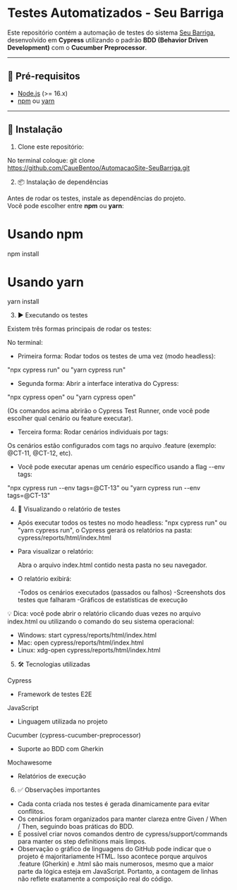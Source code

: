 # Testes Automatizados - Seu Barriga

Este repositório contém a automação de testes do sistema [Seu Barriga](http://seubarriga.wcaquino.me/), desenvolvido em **Cypress** utilizando o padrão **BDD (Behavior Driven Development)** com o **Cucumber Preprocessor**.

---

## 📌 Pré-requisitos

- [Node.js](https://nodejs.org/) (>= 16.x)
- [npm](https://www.npmjs.com/) ou [yarn](https://yarnpkg.com/)

---

## 🚀 Instalação

1. Clone este repositório:

No terminal coloque: git clone https://github.com/CaueBentoo/AutomacaoSite-SeuBarriga.git

2. 📦 Instalação de dependências

Antes de rodar os testes, instale as dependências do projeto.  
Você pode escolher entre **npm** ou **yarn**:

# Usando npm
npm install

# Usando yarn
yarn install

3. ▶️ Executando os testes

Existem três formas principais de rodar os testes:

No terminal:

- Primeira forma: Rodar todos os testes de uma vez (modo headless): 

"npx cypress run" 
 ou 
"yarn cypress run"


- Segunda forma: Abrir a interface interativa do Cypress: 

"npx cypress open"
 ou 
"yarn cypress open" 

(Os comandos acima abrirão o Cypress Test Runner, onde você pode escolher qual cenário ou feature executar).


- Terceira forma: Rodar cenários individuais por tags: 

Os cenários estão configurados com tags no arquivo .feature (exemplo: @CT-11, @CT-12, etc).

- Você pode executar apenas um cenário específico usando a flag --env tags:

"npx cypress run --env tags=@CT-13"
 ou
"yarn cypress run --env tags=@CT-13"


4. 📝 Visualizando o relatório de testes

- Após executar todos os testes no modo headless: "npx cypress run" ou "yarn cypress run", o Cypress gerará os relatórios na pasta: cypress/reports/html/index.html

- Para visualizar o relatório:

  Abra o arquivo index.html contido nesta pasta no seu navegador.

- O relatório exibirá:

    -Todos os cenários executados (passados ou falhos)
    -Screenshots dos testes que falharam
    -Gráficos de estatísticas de execução

💡 Dica: você pode abrir o relatório clicando duas vezes no arquivo index.html ou utilizando o comando do seu sistema operacional:

- Windows: start cypress/reports/html/index.html
- Mac: open cypress/reports/html/index.html
- Linux: xdg-open cypress/reports/html/index.html

5. 🛠️ Tecnologias utilizadas

Cypress
 - Framework de testes E2E

JavaScript
 - Linguagem utilizada no projeto 

Cucumber (cypress-cucumber-preprocessor)
 - Suporte ao BDD com Gherkin

Mochawesome
 - Relatórios de execução


6. ✅ Observações importantes

- Cada conta criada nos testes é gerada dinamicamente para evitar conflitos.
- Os cenários foram organizados para manter clareza entre Given / When / Then, seguindo boas práticas do BDD.
- É possível criar novos comandos dentro de cypress/support/commands para manter os step definitions mais limpos.
- Observação o gráfico de linguagens do GitHub pode indicar que o projeto é majoritariamente HTML. Isso acontece porque arquivos .feature (Gherkin) e .html são mais numerosos, mesmo que a maior parte da lógica esteja em JavaScript. Portanto, a contagem de linhas não reflete exatamente a composição real do código.
